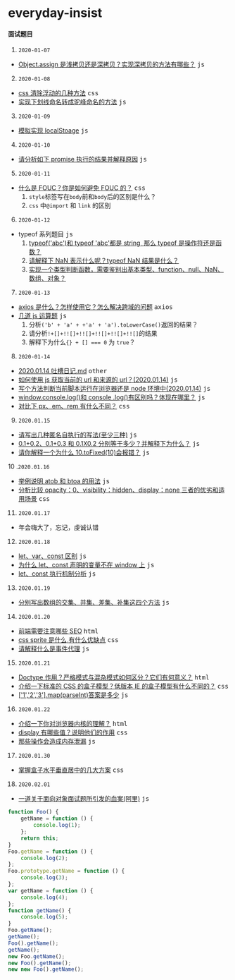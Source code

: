 # everyday-insist

#### 面试题目

1. `2020-01-07`

- [Object.assign 是浅拷贝还是深拷贝？实现深拷贝的方法有哪些？](<./js/Object.assign是浅拷贝还是深拷贝？实现深拷贝的方法有哪些？(2020.01.07).md>) <kbd>js</kbd>

2. `2020-01-08`

- [css 清除浮动的几种方法](<./css/css清除浮动的几种方法(2020.01.08).md>) <kbd>css</kbd>
- [实现下划线命名转成驼峰命名的方法](<./js/实现下划线命名转成驼峰命名的方法(2020.01.08).md>) <kbd>js</kbd>

3. `2020-01-09`

- [模拟实现 localStoage](<./js/模拟实现localStoage(2020.0109).md>) <kbd>js</kbd>

4. `2020-01-10`

- [请分析如下 promise 执行的结果并解释原因](./js/请分析如下promise执行的结果并解释原因.md) <kbd>js</kbd>

5. `2020-01-11`

- [什么是 FOUC？你是如何避免 FOUC 的？](<./css/什么是FOUC？你是如何避免FOUC的？(2020.01.11).md>) <kbd>css</kbd>
  1. `style`标签写在`body`前和`body`后的区别是什么？
  2. `css` 中`@import` 和 `link` 的区别

6. `2020-01-12`

- typeof 系列题目 <kbd>js</kbd>
  1. [typeof('abc')和 typeof 'abc'都是 string, 那么 typeof 是操作符还是函数？](<./js/typeof('abc')和typeof'abc'都是string，那么typeof是操作符还是函数？(2020.01.12).md>)
  2. [请解释下 NaN 表示什么呢？typeof NaN 结果是什么？](<./js/请解释下NaN表示什么呢？typeof(NaN)结果是什么？.md>)
  3. [实现一个类型判断函数，需要鉴别出基本类型、function、null、NaN、数组、对象？](<./js/实现一个类型判断函数，需要鉴别出基本类型、function、null、NaN、数组、对象？(2020.01.12).md>)

7. `2020-01-13`

- [axios 是什么？怎样使用它？怎么解决跨域的问题](<./vue/axios/axios是什么？怎样使用它？怎么解决跨域的问题(2020.01.13).md>) <kbd>axios</kbd>
- [几道 js 运算题](<./js/几道js运算题(2020.01.13).md>) <kbd>js</kbd>
  1. 分析`('b' + 'a' + +'a' + 'a').toLowerCase()`返回的结果？
  2. 请分析`!+[]+!![]+!![]+!![]+!![]+!![]`的结果
  3. 解释下为什么`{} + [] === 0` 为 `true`？

8. `2020-01-14`

- [2020.01.14 吐槽日记.md](./other/2020.01.14吐槽日记.md) <kbd>other</kbd>
- [如何使用 js 获取当前的 url 和来源的 url？(2020.01.14)](<./js/如何使用js获取当前的url和来源的url？(2020.01.14).md>) <kbd>js</kbd>
- [写个方法判断当前脚本运行在浏览器还是 node 环境中(2020.01.14)](<./js/写个方法判断当前脚本运行在浏览器还是node环境中(2020.01.14).md>) <kbd>js</kbd>
- [window.console.log()和 console .log()有区别吗？体现在哪里？](<./js/window.console.log()和console.log()有区别吗？体现在哪里？.md>) <kbd>js</kbd>
- [对比下 px、em、rem 有什么不同？](<./css/对比下px、em、rem有什么不同？(2020.01.14).md>) <kbd>css</kbd>

9. `2020.01.15`

- [请写出几种匿名自执行的写法(至少三种)](<./js/请写出几种匿名自执行的写法(至少三种).md>) <kbd>js</kbd>
- [0.1+0.2、0.1+0.3 和 0.1X0.2 分别等于多少？并解释下为什么？](<./js/0.1+0.2、0.1+0.3和0.1X0.2分别等于多少？并解释下为什么？(2020.01.15).md>) <kbd>js</kbd>
- [请你解释一个为什么 10.toFixed(10)会报错？](<./js/请你解释一个为什么10.toFixed(10)会报错？(2020.01.15).md>) <kbd>js</kbd>

10 .`2020.01.16`

- [举例说明 atob 和 btoa 的用法](<./js/举例说明atob和btoa的用法(2020.01.16).md>) <kbd>js</kbd>
- [分析比较 opacity：0、visibility：hidden、display：none 三者的优劣和适用场景](<./css/分析比较opacity：0、visibility：hidden、display：none三者的优劣和适用场景(2020.01.16).md>) <kbd>css</kbd>

11. `2020.01.17`

- 年会嗨大了，忘记，虔诚认错

12. `2020.01.18`

- [let、var、const 区别](<./js/let、var、const区别(2020.01.18).md>) <kbd>js</kbd>
- [为什么 let、const 声明的变量不在 window 上](<./js/为什么let、const声明的变量不在window上(2020.01.18).md>) <kbd>js</kbd>
- [let、const 执行机制分析](<./js/let、const执行机制分析(2020.01.18).md>) <kbd>js</kbd>

13. `2020.01.19`

- [分别写出数组的交集、并集、差集、补集这四个方法](<./js/分别写出数组的交集、并集、差集、补集这四个方法(2020.01.19).md>) <kbd>js</kbd>

14. `2020.01.20`

- [前端需要注意哪些 SEO](<./html/前端需要注意哪些SEO(2020.01.20).md>) <kbd>html</kbd>
- [css sprite 是什么,有什么优缺点](<./css/css sprite是什么,有什么优缺点(2020.01.20).md>) <kbd>css</kbd>
- [请解释什么是事件代理](<./js/请解释什么是事件代理(2020.01.20).md>) <kbd>js</kbd>

15. `2020.01.21`

- [Doctype 作用？严格模式与混杂模式如何区分？它们有何意义？](<./html/Doctype作用？严格模式与混杂模式如何区分？它们有何意义？(2020.01.21).md>) <kbd>html</kbd>
- [介绍一下标准的 CSS 的盒子模型？低版本 IE 的盒子模型有什么不同的？](<./css/介绍一下标准的CSS的盒子模型？低版本IE的盒子模型有什么不同的？(2020.01.21).md>) <kbd>css</kbd>
- [['1','2','3'].map(parseInt)答案是多少](<./js/['1','2','3'].map(parseInt)答案是多少(2020.01.21).md>) <kbd>js</kbd>

16. `2020.01.22`

- [介绍一下你对浏览器内核的理解？](<./html/介绍一下你对浏览器内核的理解？(2020.01.22).md>) <kbd>html</kbd>
- [display 有哪些值？说明他们的作用](<./css/display有哪些值？说明他们的作用(2020.01.22).md>) <kbd>css</kbd>
- [那些操作会造成内存泄漏](<./js/那些操作会造成内存泄漏(2020.01.22).md>) <kbd>js</kbd>

17. `2020.01.30`

- [掌握盒子水平垂直居中的几大方案](<./css/掌握盒子水平垂直居中的几大方案(2020.01.30).md>) <kbd>css</kbd>

18. `2020.02.01`
- [一道关于面向对象面试题所引发的血案(阿里)](./js/一道关于面向对象面试题所引发的血案(阿里)(2020.02.01).md) <kbd>js</kbd>
```js
function Foo() {
    getName = function () {
        console.log(1);
    };
    return this;
}
Foo.getName = function () {
    console.log(2);
};
Foo.prototype.getName = function () {
    console.log(3);
};
var getName = function () {
    console.log(4);
};
function getName() {
    console.log(5);
}
Foo.getName();
getName();
Foo().getName();
getName();
new Foo.getName();
new Foo().getName();
new new Foo().getName();
```